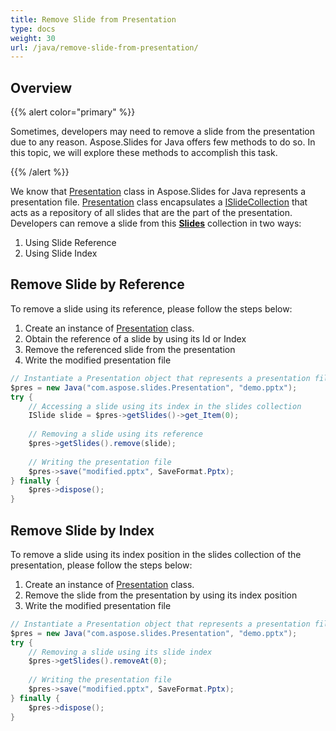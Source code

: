 ```yaml
---
title: Remove Slide from Presentation
type: docs
weight: 30
url: /java/remove-slide-from-presentation/
---
```



## **Overview**
{{% alert color="primary" %}} 

Sometimes, developers may need to remove a slide from the presentation due to any reason. Aspose.Slides for Java offers few methods to do so. In this topic, we will explore these methods to accomplish this task.

{{% /alert %}} 

We know that [Presentation](https://apireference.aspose.com/java/slides/com.aspose.slides/Presentation) class in Aspose.Slides for Java represents a presentation file. [Presentation](https://apireference.aspose.com/java/slides/com.aspose.slides/Presentation) class encapsulates a [ISlideCollection](https://apireference.aspose.com/java/slides/com.aspose.slides/ISlideCollection) that acts as a repository of all slides that are the part of the presentation. Developers can remove a slide from this [**Slides**](https://apireference.aspose.com/slides/java/com.aspose.slides/Presentation#getSlides--) collection in two ways:

1. Using Slide Reference
1. Using Slide Index

## **Remove Slide by Reference**
To remove a slide using its reference, please follow the steps below:

1. Create an instance of [Presentation](https://apireference.aspose.com/java/slides/com.aspose.slides/Presentation) class.
1. Obtain the reference of a slide by using its Id or Index
1. Remove the referenced slide from the presentation
1. Write the modified presentation file

```java
// Instantiate a Presentation object that represents a presentation file
$pres = new Java("com.aspose.slides.Presentation", "demo.pptx");
try {
    // Accessing a slide using its index in the slides collection
    ISlide slide = $pres->getSlides()->get_Item(0);
    
    // Removing a slide using its reference
    $pres->getSlides().remove(slide);
    
    // Writing the presentation file
    $pres->save("modified.pptx", SaveFormat.Pptx);
} finally {
    $pres->dispose();
}
```

## **Remove Slide by Index**
To remove a slide using its index position in the slides collection of the presentation, please follow the steps below:

1. Create an instance of [Presentation](https://apireference.aspose.com/java/slides/com.aspose.slides/Presentation) class.
1. Remove the slide from the presentation by using its index position
1. Write the modified presentation file

```java
// Instantiate a Presentation object that represents a presentation file
$pres = new Java("com.aspose.slides.Presentation", "demo.pptx");
try {
    // Removing a slide using its slide index
    $pres->getSlides().removeAt(0);
    
    // Writing the presentation file
    $pres->save("modified.pptx", SaveFormat.Pptx);
} finally {
    $pres->dispose();
}
```
